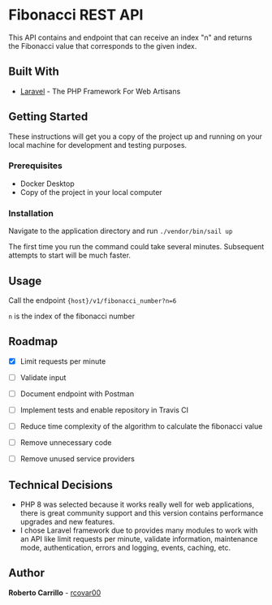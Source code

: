 # Fibonacci REST API

This API contains and endpoint that can receive an index "n" and returns the Fibonacci value that corresponds to the given index.

## Built With

* [Laravel](https://laravel.com/) - The PHP Framework For Web Artisans

## Getting Started

These instructions will get you a copy of the project up and running on your local machine for development and testing purposes.

### Prerequisites

* Docker Desktop
* Copy of the project in your local computer

### Installation

Navigate to the application directory and run
```./vendor/bin/sail up```

The first time you run the command could take several minutes. Subsequent attempts to start will be much faster.

## Usage

Call the endpoint `{host}/v1/fibonacci_number?n=6`

`n` is the index of the fibonacci number

## Roadmap
- [x] Limit requests per minute
- [ ] Validate input
- [ ] Document endpoint with Postman
- [ ] Implement tests and enable repository in Travis CI
- [ ] Reduce time complexity of the algorithm to calculate the fibonacci value
- [ ] Remove unnecessary code
- [ ] Remove unused service providers


## Technical Decisions
- PHP 8 was selected because it works really well for web applications, there is great community support and this version contains performance upgrades and new features.
- I chose Laravel framework due to provides many modules to work with an API like limit requests per minute, validate information, maintenance mode, authentication, errors and logging, events, caching, etc.

## Author

**Roberto Carrillo** - [rcovar00](https://github.com/rcovar00)
